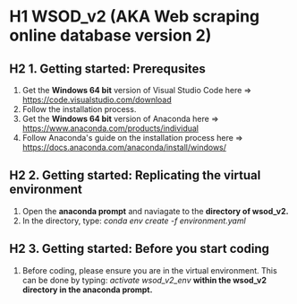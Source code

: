 # H1 WSOD_v2 (AKA Web scraping online database version 2)

## H2 1. Getting started: Prerequsites
1. Get the **Windows 64 bit** version of Visual Studio Code here => https://code.visualstudio.com/download
2. Follow the installation process.
3. Get the **Windows 64 bit** version of Anaconda here => https://www.anaconda.com/products/individual
4. Follow Anaconda's guide on the installation process here => https://docs.anaconda.com/anaconda/install/windows/

## H2 2. Getting started: Replicating the virtual environment
1. Open the **anaconda prompt** and naviagate to the **directory of wsod_v2.**
2. In the directory, type: *conda env create -f environment.yaml*

## H2 3. Getting started: Before you start coding
1. Before coding, please ensure you are in the virtual environment. This can be done by typing: *activate wsod_v2_env* **within the wsod_v2 directory in the anaconda prompt.**